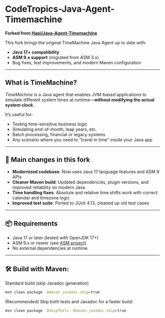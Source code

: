# CodeTropics-Java-Agent-Timemachine

**Forked from [Hapi/Java-Agent-Timemachine](https://github.com/Hapi/Java-Agent-Timemachine)**

This fork brings the original TimeMachine Java Agent up to date with:

- **Java 17+ compatibility**
- **ASM 9.x support** (migrated from ASM 3.x)
- Bug fixes, test improvements, and modern Maven configuration

---

## What is TimeMachine?

_TimeMachine_ is a Java agent that enables JVM-based applications to simulate different system times at runtime—**without modifying the actual system clock**.

It’s useful for:
- Testing time-sensitive business logic
- Simulating end-of-month, leap years, etc.
- Batch processing, financial or legacy systems
- Any scenario where you need to "travel in time" inside your Java app

---

## 🚀 Main changes in this fork

- **Modernized codebase**: Now uses Java 17 language features and ASM 9 APIs
- **Cleaner Maven build**: Updated dependencies, plugin versions, and improved reliability on modern Java
- **Time handling fixes**: Absolute and relative time shifts work with correct calendar and timezone logic
- **Improved test suite**: Ported to JUnit 4.13, cleaned up old test cases

---

## 📦 Requirements

- Java 17 or later (tested with OpenJDK 17+)
- ASM 9.x or newer (see [ASM project](https://asm.ow2.org/))
- No external dependencies at runtime

---

## 🛠️ Build with Maven:

Standard build (skip Javadoc generation)
```sh
mvn clean package -Dmaven.javadoc.skip=true
```

(Recommended) Skip both tests and Javadoc for a faster build:
```sh
mvn clean package -DskipTests -Dmaven.javadoc.skip=true
```
